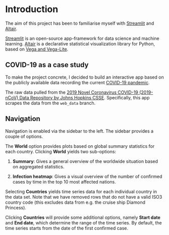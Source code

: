 # Introduction

The aim of this project has been to familiarise myself with [Streamlit](https://www.streamlit.io/) and [Altair](https://altair-viz.github.io/index.html).

[Streamlit](https://www.streamlit.io/) is an open-source app-framework for data science and machine learning. [Altair](https://altair-viz.github.io/index.html) is a declarative statistical visualization library for Python, based on [Vega and Vega-Lite](http://vega.github.io/).

## COVID-19 as a case study

To make the project concrete, I decided to build an interactive app based on the publicly available data recording the current [COVID-19 pandemic](https://en.wikipedia.org/wiki/Coronavirus_disease_2019).

The raw data pulled from the [2019 Novel Coronavirus COVID-19 (2019-nCoV) Data Repository by Johns Hopkins CSSE](https://github.com/CSSEGISandData/COVID-19). Specifically, this app scrapes the data from the `web_data` branch.

## Navigation

Navigation is enabled via the sidebar to the left. The sidebar provides a couple of options.

The **World** option provides plots based on global summary statistics for each country. Clicking **World** yields two sub-options:

1. **Summary**: Gives a general overview of the worldwide situation based on aggregated statistics.

2. **Infection heatmap**: Gives a visual overview of the number of confirmed cases by time in the top 10 most affected nations.

Selecting **Countries** yields time series data for each individual country in the data set. Note that we have removed rows that do not have a valid ISO3 country code (this excludes data from e.g. the cruise ship Diamond Princess).

Clicking **Countries** will provide some additional options, namely **Start date** and **End date**, which determine the range of the time series. By default, the time series starts from the date of the first confirmed case.